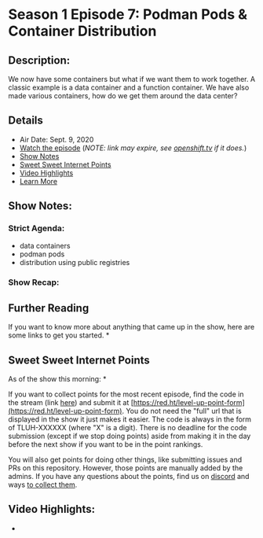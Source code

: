 # Season 1 Episode 7: Podman Pods & Container Distribution

## Description:
We now have some containers but what if we want them to work together. A classic example is a data container and a function container.
We have also made various containers, how do we get them around the data center?

## Details
* Air Date: Sept. 9, 2020
* [Watch the episode](https://www.example.com) (_NOTE: link may expire, see [openshift.tv](https://openshift.tv) if it does._)
* [Show Notes](#show-notes)
* [Sweet Sweet Internet Points](#sweet-sweet-internet-points)
* [Video Highlights](#video-highlights)
* [Learn More](https://red.ht/leveluphour)

## Show Notes:

### Strict Agenda:
* data containers
* podman pods
* distribution using public registries

### Show Recap:

## Further Reading

If you want to know more about anything that came up in the show, here are some links to get you started.
*

## Sweet Sweet Internet Points
As of the show this morning:
*

If you want to collect points for the most recent episode, find the code in the stream (link [here](#details)) and submit it at [https://red.ht/level-up-point-form](https://red.ht/level-up-point-form).
You do not need the "full" url that is displayed in the show it just makes it easier.
The code is always in the form of TLUH-XXXXXX (where "X" is a digit).
There is no deadline for the code submission (except if we stop doing points) aside from making it in the day before the next show if you want to be in the point rankings.

You will also get points for doing other things, like submitting issues and PRs on this repository.
However, those points are manually added by the admins.
If you have any questions about the points, find us on [discord](https://discord.gg/5VMVGJt) and ways [to collect them](../activities.md).

## Video Highlights:
*